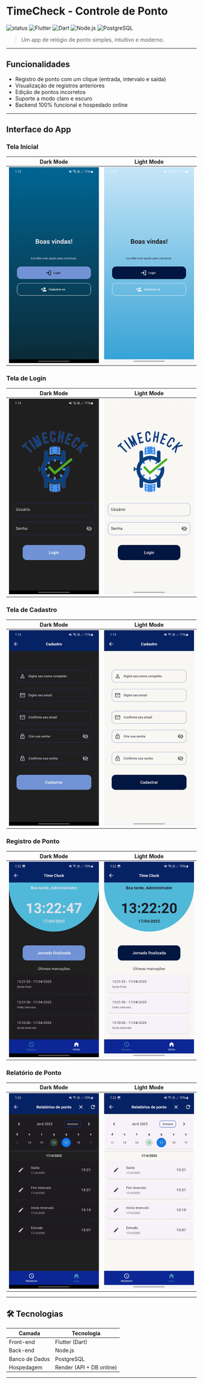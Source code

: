 # TimeCheck - Controle de Ponto

![status](https://img.shields.io/badge/status-online-brightgreen)
![Flutter](https://img.shields.io/badge/Flutter-3.24.2-blue)
![Dart](https://img.shields.io/badge/Dart-3.5.2-blue)
![Node.js](https://img.shields.io/badge/Node.js-API-green)
![PostgreSQL](https://img.shields.io/badge/PostgreSQL-DB-blueviolet)

> Um app de relógio de ponto simples, intuitivo e moderno.

---

## Funcionalidades

- Registro de ponto com um clique (entrada, intervalo e saída)
- Visualização de registros anteriores
- Edição de pontos incorretos
- Suporte a modo claro e escuro
- Backend 100% funcional e hospedado online
---

## Interface do App

### Tela Inicial

| Dark Mode | Light Mode |
|----------|------------|
| ![](assets/images/git/print_home_dark.jpg) | ![](assets/images/git/print_home_light.jpg) |

### Tela de Login

| Dark Mode | Light Mode |
|----------|------------|
| ![](assets/images/git/print_login_dark.jpg) | ![](assets/images/git/print_login_light.jpg) |

### Tela de Cadastro
| Dark Mode | Light Mode |
|----------|------------|
| ![](assets/images/git/print_cadastro_dark.jpg) | ![](assets/images/git/print_cadastro_light.jpg) |

### Registro de Ponto

| Dark Mode | Light Mode |
|----------|------------|
| ![](assets/images/git/print_inicio_dark.jpg) | ![](assets/images/git/print_inicio_light.jpg) |

### Relatório de Ponto

| Dark Mode | Light Mode |
|----------|------------|
| ![](assets/images/git/print_relatorio_dark.jpg) | ![](assets/images/git/print_relatorio_light.jpg) |

---
## 🛠️ Tecnologias

| Camada | Tecnologia |
|--------|------------|
| Front-end | Flutter (Dart) |
| Back-end | Node.js |
| Banco de Dados | PostgreSQL |
| Hospedagem | Render (API + DB online) |

---
